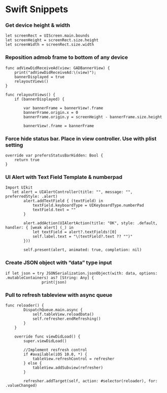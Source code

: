 
# Swift Snippets

### Get device height & width

    let screenRect = UIScreen.main.bounds
    let screenHeight = screenRect.size.height
    let screenWidth = screenRect.size.width


### Reposition admob frame to bottom of any device

    func adViewDidReceiveAd(view: GADBannerView) {
        print("adViewDidReceiveAd:\(view)");
        bannerDisplayed = true
        relayoutViews()
    }

    func relayoutViews() {
        if (bannerDisplayed) {

            var bannerFrame = bannerView!.frame
            bannerFrame.origin.x = 0
            bannerFrame.origin.y = screenHeight - bannerFrame.size.height

            bannerView!.frame = bannerFrame

### Force hide status bar. Place in view controller. Use with plist setting

    override var prefersStatusBarHidden: Bool { 
        return true
    }


### UI Alert with Text Field Template & numberpad

    Import UIkit
       let alert = UIAlertController(title: "", message: "", preferredStyle: .alert)
            alert.addTextField { (textField) in
                textField.keyboardType = UIKeyboardType.numberPad
                textField.text = ""
            }

            alert.addAction(UIAlertAction(title: "OK", style: .default, handler: { [weak alert] (_) in
                let textField = alert?.textFields![0]
                self.label.text = "\(textField?.text ?? "")"
            }))

            self.present(alert, animated: true, completion: nil)

### Create JSON object with “data” type input

    if let json = try JSONSerialization.jsonObject(with: data, options: .mutableContainers) as? [String: Any] {
                    print(json)



### Pull to refresh tableview with async queue

    func reloader() {
            DispatchQueue.main.async {
                self.tableView.reloadData()
                self.refresher.endRefreshing()
            }
        }

        override func viewDidLoad() {
            super.viewDidLoad()

            //Implement resfresh control
            if #available(iOS 10.0, *) {
                tableView.refreshControl = refresher
            } else {
                tableView.addSubview(refresher)
            }

            refresher.addTarget(self, action: #selector(reloader), for: .valueChanged)
